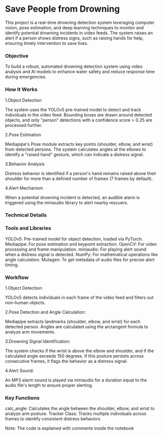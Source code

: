 # Save People from Drowning

This project is a real-time drowning detection system leveraging computer vision, pose estimation, and deep learning techniques to monitor and identify potential drowning incidents in video feeds. The system raises an alert if a person shows distress signs, such as raising hands for help, ensuring timely intervention to save lives.

### Objective

To build a robust, automated drowning detection system using video analysis and AI models to enhance water safety and reduce response time during emergencies.

### How It Works
1.Object Detection

The system uses the YOLOv5 pre-trained model to detect and track individuals in the video feed.
Bounding boxes are drawn around detected objects, and only "person" detections with a confidence score > 0.25 are processed further.

2.Pose Estimation

Mediapipe's Pose module extracts key points (shoulder, elbow, and wrist) from detected persons.
The system calculates angles at the elbows to identify a "raised hand" gesture, which can indicate a distress signal.

3.Behavior Analysis

Distress behavior is identified if a person's hand remains raised above their shoulder for more than a defined number of frames (7 frames by default).

4.Alert Mechanism

When a potential drowning incident is detected, an audible alarm is triggered using the miniaudio library to alert nearby rescuers.
### Technical Details
### Tools and Libraries
YOLOv5: Pre-trained model for object detection, loaded via PyTorch.
Mediapipe: For pose estimation and keypoint extraction.
OpenCV: For video processing and frame manipulation.
miniaudio: For playing alert sound when a distress signal is detected.
NumPy: For mathematical operations like angle calculation.
Mutagen: To get metadata of audio files for precise alert timing.
### Workflow
1.Object Detection:

YOLOv5 detects individuals in each frame of the video feed and filters out non-human objects.

2.Pose Detection and Angle Calculation:

Mediapipe extracts landmarks (shoulder, elbow, and wrist) for each detected person.
Angles are calculated using the arctangent formula to analyze arm movements.

3.Drowning Signal Identification:

The system checks if the wrist is above the elbow and shoulder, and if the calculated angle exceeds 150 degrees.
If this posture persists across consecutive frames, it flags the behavior as a distress signal.

4.Alert Sound:

An MP3 alarm sound is played via miniaudio for a duration equal to the audio file's length to ensure proper alerting.
### Key Functions
calc_angle: Calculates the angle between the shoulder, elbow, and wrist to analyze arm posture.
Tracker Class: Tracks multiple individuals across frames to identify consistent distress behaviors

Note: The code is explained with comments inside the notebook
